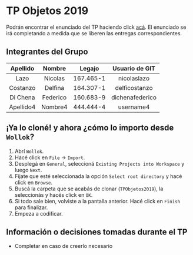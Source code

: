 # TP Objetos 2019

Podrán encontrar el enunciado del TP haciendo click [acá](https://docs.google.com/document/d/1RopwL1TheW-G64PcTc2yzwk_7kWnm_FrxusCYAK7ROs/edit?usp=sharing). El enunciado se irá completando a medida que se liberen las entregas correspondientes.


## Integrantes del Grupo

| Apellido           | Nombre             | Legajo         | Usuario de GIT |
|:------------------:|:------------------:|:--------------:|:--------------:|
| Lazo               | Nicolas            | 167.465-1      | nicolaslazo    |
| Costanzo           | Delfina            | 164.307-1      | delficostanzo  |
| Di Chena           | Federico           | 160.683-9      | dichenafederico|
| Apellido4          | Nombre4            | 444.444-4      | username4      |

## ¡Ya lo cloné! y ahora ¿cómo lo importo desde `Wollok`?

1. Abrí `Wollok`.
1. Hacé click en `File` -> `Import`.
1. Desplegá en `General`, seleccioná `Existing Projects into Workspace` y luego `Next`.
1. Fijate que esté seleccionada la opción `Select root directory` y hacé click en `Browse`.
1. Buscá la carpeta que se acabás de clonar (`TPObjetos2019`), la seleccionás y hacés click en `OK`.
1. Si todo sale bien, volviste a la pantalla anterior. Hacé click en `Finish` para finalizar.
1. Empeza a codificar.

## Información o decisiones tomadas durante el TP

* Completar en caso de creerlo necesario
